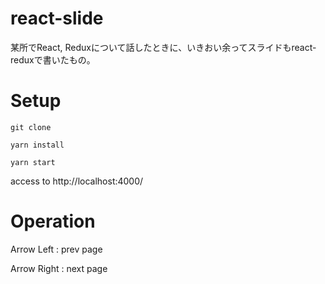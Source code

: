 # react-slide

某所でReact, Reduxについて話したときに、いきおい余ってスライドもreact-reduxで書いたもの。


# Setup

`git clone`

`yarn install`

`yarn start`

access to http://localhost:4000/


# Operation
Arrow Left : prev page

Arrow Right : next page